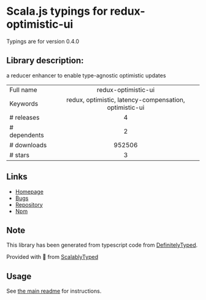 
# Scala.js typings for redux-optimistic-ui

Typings are for version 0.4.0

## Library description:
a reducer enhancer to enable type-agnostic optimistic updates

|                    |                 |
| ------------------ | :-------------: |
| Full name          | redux-optimistic-ui |
| Keywords           | redux, optimistic, latency-compensation, optimistic-ui |
| # releases         | 4 |
| # dependents       | 2 |
| # downloads        | 952506 |
| # stars            | 3 |

## Links
- [Homepage](https://github.com/mattkrick/redux-optimistic-ui#readme)
- [Bugs](https://github.com/mattkrick/redux-optimistic-ui/issues)
- [Repository](https://github.com/mattkrick/redux-optimistic-ui)
- [Npm](https://www.npmjs.com/package/redux-optimistic-ui)
    


## Note
This library has been generated from typescript code from [DefinitelyTyped](https://definitelytyped.org).

Provided with :purple_heart: from [ScalablyTyped](https://github.com/oyvindberg/ScalablyTyped)

## Usage
See [the main readme](../../readme.md) for instructions.


